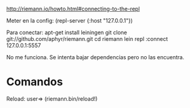 http://riemann.io/howto.html#connecting-to-the-repl

Meter en la config:
(repl-server {:host "127.0.0.1"})

Para conectar:
apt-get install leiningen
git clone git://github.com/aphyr/riemann.git
cd riemann
lein repl :connect 127.0.0.1:5557

No me funciona. Se intenta bajar dependencias pero no las encuentra.

# Comandos

Reload:
user=> (riemann.bin/reload!)
